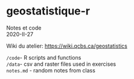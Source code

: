 # geostatistique-r
Notes et code  
2020-II-27  

Wiki du atelier: https://wiki.qcbs.ca/geostatistics  

`/code`- R scripts and functions  
`/data`- csv and raster files used in exercises  
`notes.md` - random notes from class  
